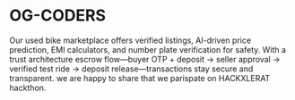 # OG-CODERS
Our used bike marketplace offers verified listings, AI-driven price prediction, EMI calculators, and number plate verification for safety. With a trust architecture escrow flow—buyer OTP + deposit → seller approval → verified test ride → deposit release—transactions stay secure and transparent.
we are happy to share that we parispate on HACKXLERAT hackthon.
